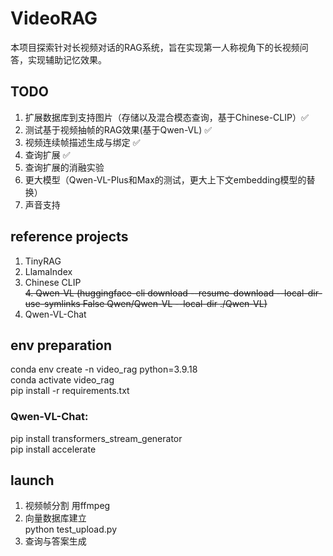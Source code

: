 # VideoRAG
本项目探索针对长视频对话的RAG系统，旨在实现第一人称视角下的长视频问答，实现辅助记忆效果。

## TODO
1. 扩展数据库到支持图片（存储以及混合模态查询，基于Chinese-CLIP）✅
2. 测试基于视频抽帧的RAG效果(基于Qwen-VL) ✅
3. 视频连续帧描述生成与绑定 ✅
4. 查询扩展 ✅
5. 查询扩展的消融实验
6. 更大模型（Qwen-VL-Plus和Max的测试，更大上下文embedding模型的替换）
7. 声音支持 


## reference projects
1. TinyRAG
2. LlamaIndex
3. Chinese CLIP  
~~4. Qwen-VL (huggingface-cli download --resume-download --local-dir-use-symlinks False Qwen/Qwen-VL --local-dir ./Qwen-VL)~~
4. Qwen-VL-Chat


## env preparation
conda env create -n video_rag python=3.9.18  
conda activate video_rag  
pip install -r requirements.txt
### Qwen-VL-Chat:
pip install transformers_stream_generator  
pip install accelerate

## launch
1. 视频帧分割 用ffmpeg
2. 向量数据库建立  
python test_upload.py
3. 查询与答案生成
